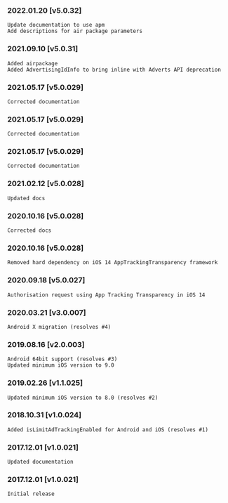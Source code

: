 ### 2022.01.20 [v5.0.32]

```
Update documentation to use apm
Add descriptions for air package parameters
```

### 2021.09.10 [v5.0.31]

```
Added airpackage
Added AdvertisingIdInfo to bring inline with Adverts API deprecation
```



### 2021.05.17 [v5.0.029]

```
Corrected documentation
```


### 2021.05.17 [v5.0.029]

```
Corrected documentation
```


### 2021.05.17 [v5.0.029]

```
Corrected documentation
```


### 2021.02.12 [v5.0.028]

```
Updated docs
```


### 2020.10.16 [v5.0.028]

```
Corrected docs
```


### 2020.10.16 [v5.0.028]

```
Removed hard dependency on iOS 14 AppTrackingTransparency framework
```


### 2020.09.18 [v5.0.027]

```
Authorisation request using App Tracking Transparency in iOS 14
```


### 2020.03.21 [v3.0.007]

```
Android X migration (resolves #4)
```


### 2019.08.16 [v2.0.003]

```
Android 64bit support (resolves #3)
Updated minimum iOS version to 9.0
```


### 2019.02.26 [v1.1.025]

```
Updated minimum iOS version to 8.0 (resolves #2)
```


### 2018.10.31 [v1.0.024]

```
Added isLimitAdTrackingEnabled for Android and iOS (resolves #1)
```


### 2017.12.01 [v1.0.021]

```
Updated documentation
```


### 2017.12.01 [v1.0.021]

```
Initial release
```
